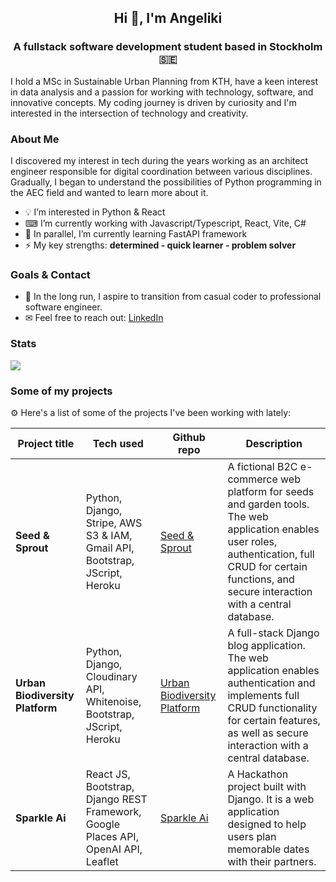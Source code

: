 <h2 align="center">Hi 👋, I'm Angeliki</h2>
<h3 align="center">A fullstack software development student based in Stockholm 🇸🇪</h3>

I hold a MSc in Sustainable Urban Planning from KTH, have a keen interest in data analysis and a passion for working with technology, software, and innovative concepts.
My coding journey is driven by curiosity and I'm interested in the intersection of technology and creativity.

### About Me
I discovered my interest in tech during the years working as an architect engineer responsible for digital coordination between various disciplines. 
Gradually, I began to understand the possibilities of Python programming in the AEC field and wanted to learn more about it.

- 💡 I’m interested in Python & React
- ⌨ I’m currently working with Javascript/Typescript, React, Vite, C#
- 🌱 In parallel, I’m currently learning FastAPI framework
- ⚡ My key strengths: **determined - quick learner - problem solver**

### Goals & Contact
- 📌 In the long run, I aspire to transition from casual coder to professional software engineer.
- ✉ Feel free to reach out: [LinkedIn](https://www.linkedin.com/in/angelikivlachou/)

### Stats
<a href="https://github.com/anuraghazra/github-readme-stats">
  <img align="center" src="https://github-readme-stats.vercel.app/api/top-langs/?username=KikiBerg&theme=swift&layout=compact" />
</a>

### Some of my projects
⚙ Here's a list of some of the projects I've been working with lately:

| Project title | Tech used | Github repo | Description | 
| ----------- | ----------- | ----------- | ----------- |
| **Seed & Sprout** | Python, Django, Stripe, AWS S3 & IAM, Gmail API, Bootstrap, JScript, Heroku | [Seed & Sprout](https://github.com/KikiBerg/pp5-ecommerce) | A fictional B2C e-commerce web platform for seeds and garden tools. The web application enables user roles, authentication, full CRUD for certain functions, and secure interaction with a central database. |
| **Urban Biodiversity Platform** | Python, Django, Cloudinary API, Whitenoise, Bootstrap, JScript, Heroku | [Urban Biodiversity Platform](https://github.com/KikiBerg/urban-biodiversity-platform) | A full-stack Django blog application. The web application enables authentication and implements full CRUD functionality for certain features, as well as secure interaction with a central database. |
| **Sparkle Ai** | React JS, Bootstrap, Django REST Framework, Google Places API, OpenAI API, Leaflet | [Sparkle Ai](https://github.com/KikiBerg/cupidai_kiki) | A Hackathon project built with Django. It is a web application designed to help users plan memorable dates with their partners. |



<!---
KikiBerg/KikiBerg is a ✨ special ✨ repository because its `README.md` (this file) appears on your GitHub profile.
You can click the Preview link to take a look at your changes.
--->

<!---
KikiBerg/KikiBerg is a ✨ special ✨ repository because its `README.md` (this file) appears on your GitHub profile.
You can click the Preview link to take a look at your changes.
--->
